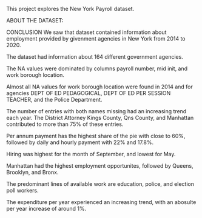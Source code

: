 This project explores the New York Payroll dataset.

ABOUT THE DATASET:



CONCLUSION
We saw that dataset contained information about employment provided by givenment agencies in New York from 2014 to 2020.

The dataset had information about 164 different government agencies.

The NA values were dominated by columns payroll number, mid init, and work borough location.

Almost all NA values for work borough location were found in 2014 and for agencies DEPT OF ED PEDAGOGICAL, DEPT OF ED PER SESSION TEACHER, and the Police Department.

The number of entries with both names missing had an increasing trend each year. The District Attorney Kings County, Qns County, and Manhattan contributed to more than 75% of these entries.

Per annum payment has the highest share of the pie with close to 60%, followed by daily and hourly payment with 22% and 17.8%.

Hiring was highest for the month of September, and lowest for May.

Manhattan had the highest employment opportunites, followed by Queens, Brooklyn, and Bronx.

The predominant lines of available work are education, police, and election poll workers.

The expenditure per year experienced an increasing trend, with an abosulte per year increase of around 1%.
